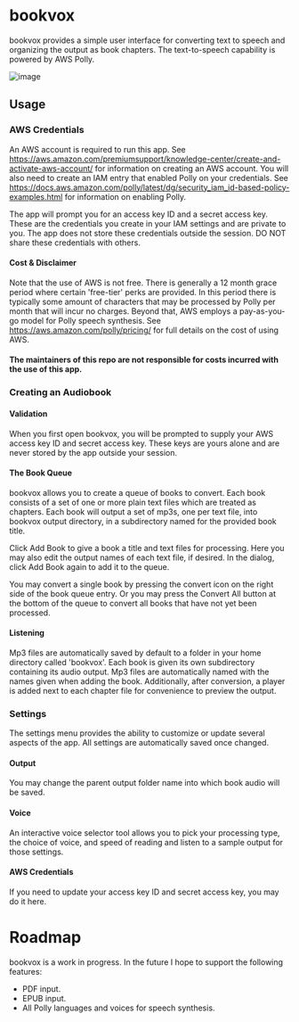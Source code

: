 # bookvox

bookvox provides a simple user interface for converting text to speech and organizing the output as book chapters. The text-to-speech capability is powered by AWS Polly. 

![image](https://user-images.githubusercontent.com/29578272/183437720-e2093a23-9da3-4450-82d5-65cad7492c5f.png)


## Usage

### AWS Credentials

An AWS account is required to run this app. See https://aws.amazon.com/premiumsupport/knowledge-center/create-and-activate-aws-account/ for information on creating an AWS account. You will also need to create an IAM entry that enabled Polly on your credentials. See https://docs.aws.amazon.com/polly/latest/dg/security_iam_id-based-policy-examples.html for information on enabling Polly.

The app will prompt you for an access key ID and a secret access key. These are the credentials you create in your IAM settings and are private to you. The app does not store these credentials outside the session. DO NOT share these credentials with others.

#### Cost & Disclaimer

Note that the use of AWS is not free. There is generally a 12 month grace period where certain 'free-tier' perks are provided. In this period there is typically some amount of characters that may be processed by Polly per month that will incur no charges. Beyond that, AWS employs a pay-as-you-go model for Polly speech synthesis. See https://aws.amazon.com/polly/pricing/ for full details on the cost of using AWS.

#### The maintainers of this repo are not responsible for costs incurred with the use of this app. 

### Creating an Audiobook

#### Validation

When you first open bookvox, you will be prompted to supply your AWS access key ID and secret access key. These keys are yours alone and are never stored by the app outside your session.

#### The Book Queue

bookvox allows you to create a queue of books to convert. Each book consists of a set of one or more plain text files which are treated as chapters. Each book will output a set of mp3s, one per text file, into bookvox output directory, in a subdirectory named for the provided book title.

Click Add Book to give a book a title and text files for processing. Here you may also edit the output names of each text file, if desired. In the dialog, click Add Book again to add it to the queue. 

You may convert a single book by pressing the convert icon on the right side of the book queue entry. Or you may press the Convert All button at the bottom of the queue to convert all books that have not yet been processed.

#### Listening

Mp3 files are automatically saved by default to a folder in your home directory called 'bookvox'. Each book is given its own subdirectory containing its audio output. Mp3 files are automatically named with the names given when adding the book. Additionally, after conversion, a player is added next to each chapter file for convenience to preview the output.


### Settings

The settings menu provides the ability to customize or update several aspects of the app. All settings are automatically saved once changed.

#### Output

You may change the parent output folder name into which book audio will be saved.

#### Voice

An interactive voice selector tool allows you to pick your processing type, the choice of voice, and speed of reading and listen to a sample output for those settings.

#### AWS Credentials

If you need to update your access key ID and secret access key, you may do it here.

# Roadmap

bookvox is a work in progress. In the future I hope to support the following features:

* PDF input.
* EPUB input.
* All Polly languages and voices for speech synthesis.
